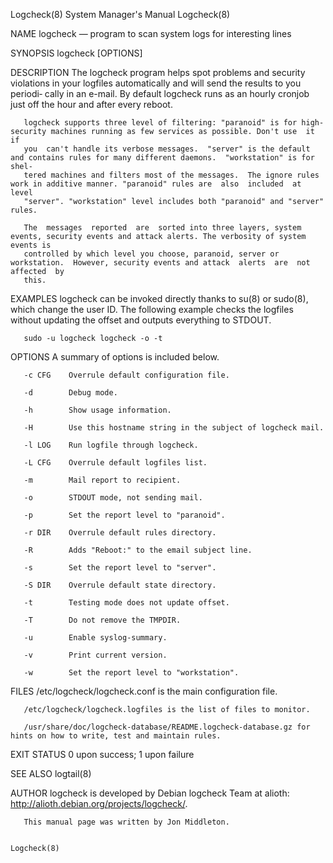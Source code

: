 Logcheck(8)                                                   System Manager's Manual                                                  Logcheck(8)

NAME
       logcheck — program to scan system logs for interesting lines

SYNOPSIS
       logcheck [OPTIONS]

DESCRIPTION
       The  logcheck  program helps spot problems and security violations in your logfiles automatically and will send the results to you periodi‐
       cally in an e-mail. By default logcheck runs as an hourly cronjob just off the hour and after every reboot.

       logcheck supports three level of filtering: "paranoid" is for high-security machines running as few services as possible. Don't use  it  if
       you  can't handle its verbose messages.  "server" is the default and contains rules for many different daemons.  "workstation" is for shel‐
       tered machines and filters most of the messages.  The ignore rules work in additive manner. "paranoid" rules are  also  included  at  level
       "server". "workstation" level includes both "paranoid" and "server" rules.

       The  messages  reported  are  sorted into three layers, system events, security events and attack alerts. The verbosity of system events is
       controlled by which level you choose, paranoid, server or workstation.  However, security events and attack  alerts  are  not  affected  by
       this.

EXAMPLES
       logcheck  can  be  invoked directly thanks to su(8) or sudo(8), which change the user ID. The following example checks the logfiles without
       updating the offset and outputs everything to STDOUT.

       sudo -u logcheck logcheck -o -t

OPTIONS
       A summary of options is included below.

       -c CFG    Overrule default configuration file.

       -d        Debug mode.

       -h        Show usage information.

       -H        Use this hostname string in the subject of logcheck mail.

       -l LOG    Run logfile through logcheck.

       -L CFG    Overrule default logfiles list.

       -m        Mail report to recipient.

       -o        STDOUT mode, not sending mail.

       -p        Set the report level to "paranoid".

       -r DIR    Overrule default rules directory.

       -R        Adds "Reboot:" to the email subject line.

       -s        Set the report level to "server".

       -S DIR    Overrule default state directory.

       -t        Testing mode does not update offset.

       -T        Do not remove the TMPDIR.

       -u        Enable syslog-summary.

       -v        Print current version.

       -w        Set the report level to "workstation".

FILES
       /etc/logcheck/logcheck.conf is the main configuration file.

       /etc/logcheck/logcheck.logfiles is the list of files to monitor.

       /usr/share/doc/logcheck-database/README.logcheck-database.gz for hints on how to write, test and maintain rules.

EXIT STATUS
       0 upon success; 1 upon failure

SEE ALSO
       logtail(8)

AUTHOR
       logcheck is developed by Debian logcheck Team at alioth: http://alioth.debian.org/projects/logcheck/.

       This manual page was written by Jon Middleton.

                                                                                                                                       Logcheck(8)
